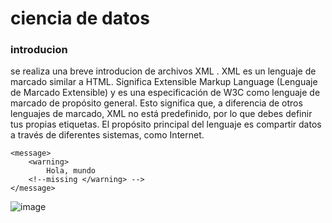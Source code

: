# ciencia de datos 
 
 

###  introducion 

se realiza una breve introducion de archivos XML .  XML es un lenguaje de marcado similar a HTML. Significa Extensible Markup Language (Lenguaje de Marcado Extensible) y es una especificación de W3C como lenguaje de marcado de propósito general. Esto significa que, a diferencia de otros lenguajes de marcado, XML no está predefinido, por lo que debes definir tus propias etiquetas. El propósito principal del lenguaje es compartir datos a través de diferentes sistemas, como Internet.

```
<message>
    <warning>
        Hola, mundo
    <!--missing </warning> -->
</message>
```


![image](https://github.com/yesicamilagros/html_ejemplos/assets/102852467/7e60bd56-abeb-4f60-b65d-e7987436d12b)



